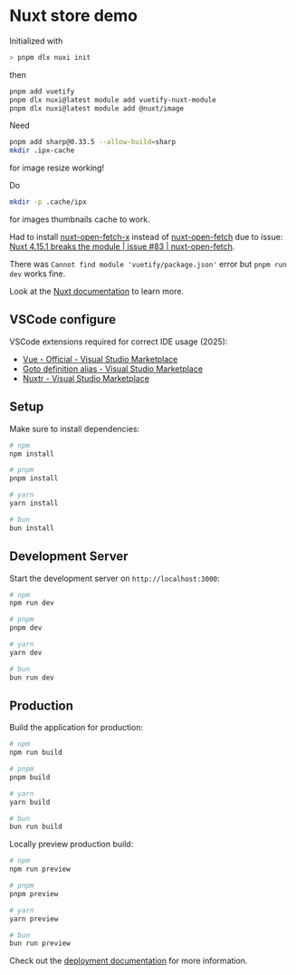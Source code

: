 # Nuxt store demo

Initialized with

```bash
> pnpm dlx nuxi init
```

then

```bash
pnpm add vuetify
pnpm dlx nuxi@latest module add vuetify-nuxt-module
pnpm dlx nuxi@latest module add @nuxt/image
```

Need

```bash
pnpm add sharp@0.33.5 --allow-build=sharp
mkdir .ipx-cache
```

for image resize working!

Do

```bash
mkdir -p .cache/ipx
```

for images thumbnails cache to work.

Had to install [nuxt-open-fetch-x](https://github.com/Norbiros/nuxt-open-fetch-x) instead of [nuxt-open-fetch](https://github.com/enkot/nuxt-open-fetch) due to issue: [Nuxt 4.15.1 breaks the module | issue #83 | nuxt-open-fetch](https://github.com/enkot/nuxt-open-fetch/issues/83).

There was `Cannot find module 'vuetify/package.json'` error but `pnpm run dev` works fine.

Look at the [Nuxt documentation](https://nuxt.com/docs/getting-started/introduction) to learn more.

## VSCode configure

VSCode extensions required for correct IDE usage (2025):

- [Vue - Official - Visual Studio Marketplace](https://marketplace.visualstudio.com/items?itemName=Vue.volar)
- [Goto definition alias - Visual Studio Marketplace](https://marketplace.visualstudio.com/items?itemName=antfu.goto-alias)
- [Nuxtr - Visual Studio Marketplace](https://marketplace.visualstudio.com/items?itemName=Nuxtr.nuxtr-vscode)

## Setup

Make sure to install dependencies:

```bash
# npm
npm install

# pnpm
pnpm install

# yarn
yarn install

# bun
bun install
```

## Development Server

Start the development server on `http://localhost:3000`:

```bash
# npm
npm run dev

# pnpm
pnpm dev

# yarn
yarn dev

# bun
bun run dev
```

## Production

Build the application for production:

```bash
# npm
npm run build

# pnpm
pnpm build

# yarn
yarn build

# bun
bun run build
```

Locally preview production build:

```bash
# npm
npm run preview

# pnpm
pnpm preview

# yarn
yarn preview

# bun
bun run preview
```

Check out the [deployment documentation](https://nuxt.com/docs/getting-started/deployment) for more information.
